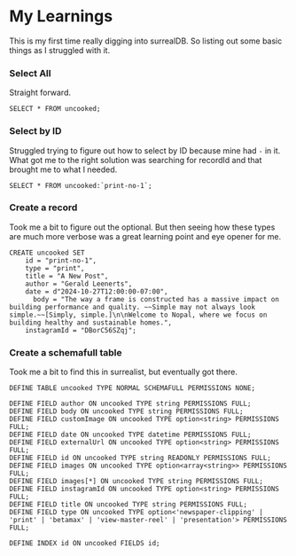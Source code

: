 # My Learnings
This is my first time really digging into surrealDB. So listing out some basic things as I struggled with it.

### Select All
Straight forward.
```
SELECT * FROM uncooked;
```

### Select by ID
Struggled trying to figure out how to select by ID because mine had `-` in it. What got me to the right solution was searching for recordId and that brought me to what I needed.
```
SELECT * FROM uncooked:`print-no-1`;
```

### Create a record
Took me a bit to figure out the optional. But then seeing how these types are much more verbose was a great learning point and eye opener for me.
```
CREATE uncooked SET
    id = "print-no-1",
    type = "print",
    title = "A New Post",
    author = "Gerald Leenerts",
    date = d"2024-10-27T12:00:00-07:00",
      body = "The way a frame is constructed has a massive impact on building performance and quality. ~~Simple may not always look simple.~~[Simply, simple.]\n\nWelcome to Nopal, where we focus on building healthy and sustainable homes.",
    instagramId = "DBorC56SZqj";
```

### Create a schemafull table
Took me a bit to find this in surrealist, but eventually got there.

```
DEFINE TABLE uncooked TYPE NORMAL SCHEMAFULL PERMISSIONS NONE;

DEFINE FIELD author ON uncooked TYPE string PERMISSIONS FULL;
DEFINE FIELD body ON uncooked TYPE string PERMISSIONS FULL;
DEFINE FIELD customImage ON uncooked TYPE option<string> PERMISSIONS FULL;
DEFINE FIELD date ON uncooked TYPE datetime PERMISSIONS FULL;
DEFINE FIELD externalUrl ON uncooked TYPE option<string> PERMISSIONS FULL;
DEFINE FIELD id ON uncooked TYPE string READONLY PERMISSIONS FULL;
DEFINE FIELD images ON uncooked TYPE option<array<string>> PERMISSIONS FULL;
DEFINE FIELD images[*] ON uncooked TYPE string PERMISSIONS FULL;
DEFINE FIELD instagramId ON uncooked TYPE option<string> PERMISSIONS FULL;
DEFINE FIELD title ON uncooked TYPE string PERMISSIONS FULL;
DEFINE FIELD type ON uncooked TYPE option<'newspaper-clipping' | 'print' | 'betamax' | 'view-master-reel' | 'presentation'> PERMISSIONS FULL;

DEFINE INDEX id ON uncooked FIELDS id;
```

